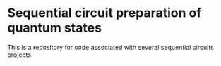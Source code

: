 # Sequential circuit preparation of quantum states

This is a repository for code associated with several sequential circuits projects.
